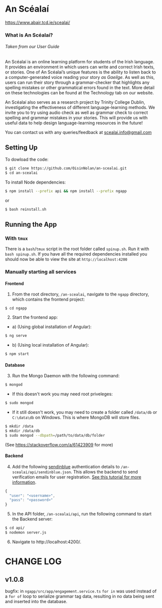 # An Scéalaí

https://www.abair.tcd.ie/scealai/

### What is An Scéalaí?
###### *Taken from our User Guide*
An Scéalaí is an online learning platform for students of the Irish language.
It provides an environment in which users can write and correct Irish texts,
or stories.
One of An Scéalaí’s unique features is the ability to listen back
to a computer-generated voice reading your story *as Gaeilge*.
As well as this, users can run their story through a grammar-checker
that highlights any spelling mistakes or other grammatical errors found
in the text.
More detail on these technologies can be found at the Technology
tab on our website.

An Scéalaí also serves as a research project by Trinity College Dublin,
investigating the effectiveness of different language-learning methods.
We invite you to try using audio check as well as grammar check to correct
spelling and grammar mistakes in your stories.
This will provide us with useful data to help design
language-learning resources in the future!

You can contact us with any queries/feedback at scealai.info@gmail.com

## Setting Up
To dowload the code:
```bash
$ git clone https://github.com/OisinNolan/an-scealai.git
$ cd an-scealai
```

To install Node dependencies:
```bash
$ npm install --prefix api && npm install --prefix ngapp
```
or
```bash
$ bash reinstall.sh
```

## Running the App
### With `tmux`
There is a `bash`/`tmux` script in
the root folder called `spinup.sh`.
Run it with `bash spinup.sh`. If you have
all the required dependencies installed you should now
be able to view the site at `http://localhost:4200`

### Manually starting all services
#### Frontend
1) From the root directory, `/an-scealai`, navigate to the `ngapp` directory, which contains the frontend project:
```
$ cd ngapp
```
2) Start the frontend app:

*  a) (Using global installation of Angular):
  ```bash
  $ ng serve
  ```
*  b) (Using local installation of Angular):
  ```bash
  $ npm start
```
#### Database
3) Run the Mongo Daemon with the following command:
```bash
$ mongod
```
* If this doesn't work you may need root priveleges:
```bash
$ sudo mongod
```
* If it still doesn't work, you may need to create a folder called `/data/db` or `C:\data\db` on Windows. This is where MongoDB will store files.
```bash
$ mkdir /data
$ mkdir /data/db
$ sudo mongod --dbpath=/path/to/data/db/folder
```
(See https://stackoverflow.com/a/61423909 for more)
#### Backend
4) Add the following [sendinblue](https://www.sendinblue.com/) authentication details to `/an-scealai/api/sendinblue.json`. This allows the backend to send verification emails for user registration. [See this tutorial for more information](https://schadokar.dev/posts/how-to-send-email-in-nodejs/).
```javascript
{
  "user": "<username>",
  "pass": "<password>"
}
```
5) In the API folder, `/an-scealai/api`, run the following command to start the Backend server:
```bash
$ cd api/
$ nodemon server.js
```

6) Navigate to http://localhost:4200/.


# CHANGE LOG

## v1.0.8
bugfix: in `ngapp/src/app/engagement.service.ts`
`for in` was used instead of a `for of` loop to serialize
grammar tag data, resulting in no data being sent and inserted into the database.
